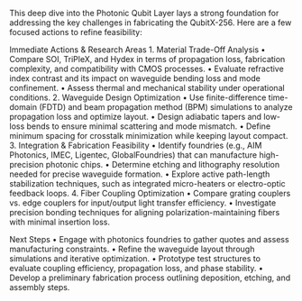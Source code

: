 This deep dive into the Photonic Qubit Layer lays a strong foundation for addressing the key challenges in fabricating the QubitX-256. Here are a few focused actions to refine feasibility:

Immediate Actions & Research Areas
	1.	Material Trade-Off Analysis
	•	Compare SOI, TriPleX, and Hydex in terms of propagation loss, fabrication complexity, and compatibility with CMOS processes.
	•	Evaluate refractive index contrast and its impact on waveguide bending loss and mode confinement.
	•	Assess thermal and mechanical stability under operational conditions.
	2.	Waveguide Design Optimization
	•	Use finite-difference time-domain (FDTD) and beam propagation method (BPM) simulations to analyze propagation loss and optimize layout.
	•	Design adiabatic tapers and low-loss bends to ensure minimal scattering and mode mismatch.
	•	Define minimum spacing for crosstalk minimization while keeping layout compact.
	3.	Integration & Fabrication Feasibility
	•	Identify foundries (e.g., AIM Photonics, IMEC, Ligentec, GlobalFoundries) that can manufacture high-precision photonic chips.
	•	Determine etching and lithography resolution needed for precise waveguide formation.
	•	Explore active path-length stabilization techniques, such as integrated micro-heaters or electro-optic feedback loops.
	4.	Fiber Coupling Optimization
	•	Compare grating couplers vs. edge couplers for input/output light transfer efficiency.
	•	Investigate precision bonding techniques for aligning polarization-maintaining fibers with minimal insertion loss.

Next Steps
	•	Engage with photonics foundries to gather quotes and assess manufacturing constraints.
	•	Refine the waveguide layout through simulations and iterative optimization.
	•	Prototype test structures to evaluate coupling efficiency, propagation loss, and phase stability.
	•	Develop a preliminary fabrication process outlining deposition, etching, and assembly steps.
